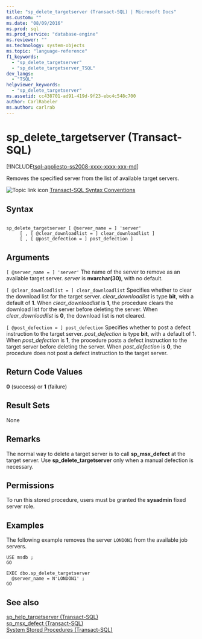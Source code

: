 ```yaml
---
title: "sp_delete_targetserver (Transact-SQL) | Microsoft Docs"
ms.custom: ""
ms.date: "08/09/2016"
ms.prod: sql
ms.prod_service: "database-engine"
ms.reviewer: ""
ms.technology: system-objects
ms.topic: "language-reference"
f1_keywords: 
  - "sp_delete_targetserver"
  - "sp_delete_targetserver_TSQL"
dev_langs: 
  - "TSQL"
helpviewer_keywords: 
  - "sp_delete_targetserver"
ms.assetid: cc438701-ad91-419d-9f23-ebc4c548c700
author: CarlRabeler
ms.author: carlrab
---
```

# sp_delete_targetserver (Transact-SQL)
[!INCLUDE[tsql-appliesto-ss2008-xxxx-xxxx-xxx-md](../../includes/applies-to-version/sqlserver.md)]

  Removes the specified server from the list of available target servers.  
   
 ![Topic link icon](../../database-engine/configure-windows/media/topic-link.gif "Topic link icon") [Transact-SQL Syntax Conventions](../../t-sql/language-elements/transact-sql-syntax-conventions-transact-sql.md)  
  
## Syntax  
  
```  
  
sp_delete_targetserver [ @server_name = ] 'server'   
     [ , [ @clear_downloadlist = ] clear_downloadlist ]  
     [ , [ @post_defection = ] post_defection ]  
```  
  
## Arguments  
`[ @server_name = ] 'server'`
 The name of the server to remove as an available target server. *server* is **nvarchar(30)**, with no default.  
  
`[ @clear_downloadlist = ] clear_downloadlist`
 Specifies whether to clear the download list for the target server. *clear_downloadlist* is type **bit**, with a default of **1**. When *clear_downloadlist* is **1**, the procedure clears the download list for the server before deleting the server. When *clear_downloadlist* is **0**, the download list is not cleared.  
  
`[ @post_defection = ] post_defection`
 Specifies whether to post a defect instruction to the target server. *post_defection* is type **bit**, with a default of 1. When *post_defection* is **1**, the procedure posts a defect instruction to the target server before deleting the server. When *post_defection* is **0**, the procedure does not post a defect instruction to the target server.  
  
## Return Code Values  
 **0** (success) or **1** (failure)  
  
## Result Sets  
 None  
  
## Remarks  
 The normal way to delete a target server is to call **sp_msx_defect** at the target server. Use **sp_delete_targetserver** only when a manual defection is necessary.  
  
## Permissions  
 To run this stored procedure, users must be granted the **sysadmin** fixed server role.  
  
## Examples  
 The following example removes the server `LONDON1` from the available job servers.  
  
```  
USE msdb ;  
GO  
  
EXEC dbo.sp_delete_targetserver  
  @server_name = N'LONDON1' ;  
GO  
```  
  
## See also  
 [sp_help_targetserver &#40;Transact-SQL&#41;](../../relational-databases/system-stored-procedures/sp-help-targetserver-transact-sql.md)   
 [sp_msx_defect &#40;Transact-SQL&#41;](../../relational-databases/system-stored-procedures/sp-msx-defect-transact-sql.md)   
 [System Stored Procedures &#40;Transact-SQL&#41;](../../relational-databases/system-stored-procedures/system-stored-procedures-transact-sql.md)  
  
  
